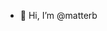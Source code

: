 - 👋 Hi, I’m @matterb


<!---
matterb/matterb is a ✨ special ✨ repository because its `README.md` (this file) appears on your GitHub profile.
You can click the Preview link to take a look at your changes.
--->
